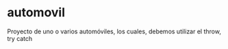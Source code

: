 # automovil
Proyecto de uno o varios automóviles, los cuales, 
debemos utilizar el throw, try catch
